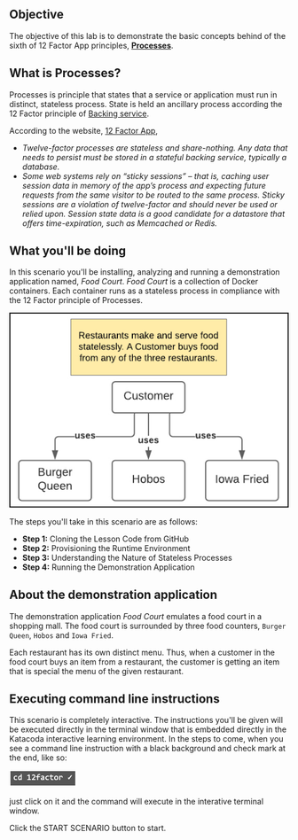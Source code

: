 ## Objective

The objective of this lab is to demonstrate the basic concepts behind of the sixth of 12 Factor App principles, **[Processes](https://12factor.net/processes)**.

## What is Processes?

Processes is principle that states that a service or application must run in distinct, stateless process. State is held an ancillary process according the 12 Factor principle of [Backing service]([Processes](https://12factor.net/backing-service)).

According to the website, [12 Factor App](https://12factor.net/build-release-run), 

* *Twelve-factor processes are stateless and share-nothing. Any data that needs to persist must be stored in a stateful backing service, typically a database.*
* *Some web systems rely on “sticky sessions” – that is, caching user session data in memory of the app’s process and expecting future requests from the same visitor to be routed to the same process. Sticky sessions are a violation of twelve-factor and should never be used or relied upon. Session state data is a good candidate for a datastore that offers time-expiration, such as Memcached or Redis.*

## What you'll be doing 

In this scenario you'll be installing, analyzing and running a demonstration application named, *Food Court*. *Food Court* is a collection of Docker containers. Each container runs as a stateless process in compliance with the 12 Factor principle of Processes.


![Food Court](12factor-006/assets/foodcourt.jpg)

The steps you'll take in this scenario are as follows:

* **Step 1:** Cloning the Lesson Code from GitHub
* **Step 2:** Provisioning the Runtime Environment
* **Step 3:** Understanding the Nature of Stateless Processes
* **Step 4:** Running the Demonstration Application

## About the demonstration application

The demonstration application *Food Court* emulates a food court in a shopping mall. The food court is surrounded by three food counters, `Burger Queen`, `Hobos` and `Iowa Fried`.

Each restaurant has its own distinct menu. Thus, when a customer in the food court buys an item from a restaurant, the customer is getting an item that is special the menu of the given restaurant.

## Executing command line instructions 

This scenario is completely interactive. The instructions you'll be given will be executed directly in the terminal window that is embedded directly in the Katacoda interactive learning environment. In the steps to come, when you see a command line instruction with a black background and check mark at the end, like so:

![Katacoda command line](12factor-006/assets/command-01.png)

just click on it and the command will execute in the interative terminal window.

Click the START SCENARIO button to start.